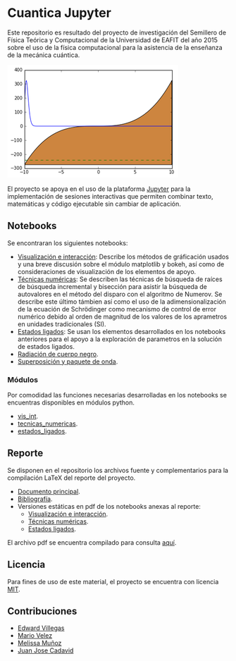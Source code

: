 # Cuantica Jupyter
Este repositorio es resultado del proyecto de investigación del Semillero de Física Teórica y Computacional de la Universidad de EAFIT del año 2015 sobre el uso de la física computacional para la asistencia de la enseñanza de la mecánica cuántica.  

![Imagen de ejemplo de simulación de potencial arbitrario](x2_4p03x3.png "Imagen de ejemplo de simulación de potencial arbitrario")  

El proyecto se apoya en el uso de la plataforma [Jupyter](http://jupyter.org/) para la implementación de sesiones interactivas que permiten combinar texto, matemáticas y código ejecutable sin cambiar de aplicación.  
## Notebooks
Se encontraran los siguientes notebooks:  
 * [Visualización e interacción](vis_int.ipynb): Describe los métodos de gráficación usados y una breve discusión sobre el módulo matplotlib y bokeh, así como de consideraciones de visualización de los elementos de apoyo.  
 * [Técnicas numéricas](tecnicas_numericas.ipynb): Se describen las técnicas de búsqueda de raíces de búsqueda incremental y bisección para asistir la búsqueda de autovalores en el método del disparo con el algoritmo de Numerov. Se describe este último támbien así como el uso de la adimensionalización de la ecuación de Schrödinger como mecanismo de control de error numérico debido al orden de magnitud de los valores de los aprametros en unidades tradicionales (SI).  
 * [Estados ligados](estados_ligados.ipynb): Se usan los elementos desarrollados en los notebooks anteriores para el apoyo a la exploración de parametros en la solución de estados ligados.  
 * [Radiación de cuerpo negro](Blackbody_radiation.ipynb).  
 * [Superposición y paquete de onda](Superposicion.ipynb).  

### Módulos  
Por comodidad las funciones necesarias desarrolladas en los notebooks se encuentras disponibles en módulos python.  
* [vis_int](vis_int.py).  
* [tecnicas_numericas](tecnicas_numericas.py).  
* [estados_ligados](estados_ligados.py).  

## Reporte  

Se disponen en el repositorio los archivos fuente y complementarios para la compilación LaTeX del reporte del proyecto.  
* [Documento principal](ReporteArticulo.tex).
* [Bibliografía](reporte.bib).
* Versiones estáticas en pdf de los notebooks anexas al reporte:  
	* [Visualización e interacción](vis_int.pdf).
	* [Técnicas numéricas](tec_num.pdf).
	* [Estados ligados](est_lig.pdf).  


El archivo pdf se encuentra compilado para consulta [aquí](ReporteArticulo.pdf).  

## Licencia  
Para fines de uso de este material, el proyecto se encuentra con licencia [MIT](LICENSE).  

## Contribuciones  
* [Edward Villegas](https://github.com/orgs/fisicatyc/people/cosmoscalibur)
* [Mario Velez](https://github.com/orgs/fisicatyc/people/marioelkinvelez)
* [Melissa Muñoz](https://github.com/orgs/fisicatyc/people/melissaml05)
* [Juan Jose Cadavid](https://github.com/orgs/fisicatyc/people/Renzerth)

